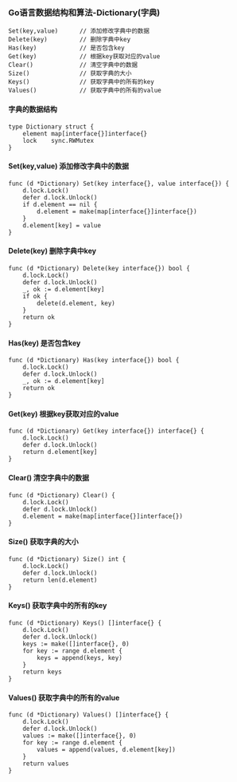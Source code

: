 ### Go语言数据结构和算法-Dictionary(字典)

```
Set(key,value)      // 添加修改字典中的数据
Delete(key)         // 删除字典中key
Has(key)            // 是否包含key
Get(key)            // 根据key获取对应的value
Clear()             // 清空字典中的数据
Size()              // 获取字典的大小
Keys()              // 获取字典中的所有的key
Values()            // 获取字典中的所有的value
```

#### 字典的数据结构

```
type Dictionary struct {
	element map[interface{}]interface{}
	lock    sync.RWMutex
}
```

#### Set(key,value) 添加修改字典中的数据

```
func (d *Dictionary) Set(key interface{}, value interface{}) {
	d.lock.Lock()
	defer d.lock.Unlock()
	if d.element == nil {
		d.element = make(map[interface{}]interface{})
	}
	d.element[key] = value
}
```

#### Delete(key) 删除字典中key

```
func (d *Dictionary) Delete(key interface{}) bool {
	d.lock.Lock()
	defer d.lock.Unlock()
	_, ok := d.element[key]
	if ok {
		delete(d.element, key)
	}
	return ok
}
```

#### Has(key) 是否包含key

```
func (d *Dictionary) Has(key interface{}) bool {
	d.lock.Lock()
	defer d.lock.Unlock()
	_, ok := d.element[key]
	return ok
}
```

#### Get(key) 根据key获取对应的value

```
func (d *Dictionary) Get(key interface{}) interface{} {
	d.lock.Lock()
	defer d.lock.Unlock()
	return d.element[key]
}
```

#### Clear() 清空字典中的数据

```
func (d *Dictionary) Clear() {
	d.lock.Lock()
	defer d.lock.Unlock()
	d.element = make(map[interface{}]interface{})
}
```

#### Size() 获取字典的大小

```
func (d *Dictionary) Size() int {
	d.lock.Lock()
	defer d.lock.Unlock()
	return len(d.element)
}
```

#### Keys() 获取字典中的所有的key

```
func (d *Dictionary) Keys() []interface{} {
	d.lock.Lock()
	defer d.lock.Unlock()
	keys := make([]interface{}, 0)
	for key := range d.element {
		keys = append(keys, key)
	}
	return keys
}
```

#### Values() 获取字典中的所有的value

```
func (d *Dictionary) Values() []interface{} {
	d.lock.Lock()
	defer d.lock.Unlock()
	values := make([]interface{}, 0)
	for key := range d.element {
		values = append(values, d.element[key])
	}
	return values
}
```